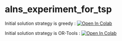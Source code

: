 # alns_experiment_for_tsp

Initial solution strategy is greedy : [![Open In Colab](https://colab.research.google.com/assets/colab-badge.svg)](http://colab.research.google.com/github/magolors/alns_experiment_for_tsp/blob/main/alns_experiment_for_greedy_tsp.ipynb)

Initial solution strategy is OR-Tools : [![Open In Colab](https://colab.research.google.com/assets/colab-badge.svg)](http://colab.research.google.com/github/magolors/alns_experiment_for_tsp/blob/main/alns_experiment_for_ortools_tsp.ipynb)
